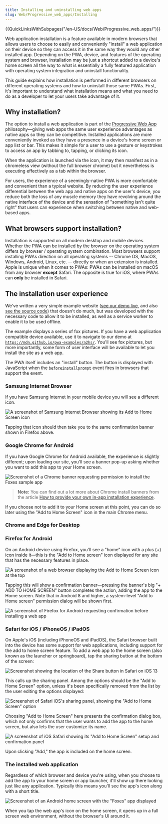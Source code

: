 ```yaml
---
title: Installing and uninstalling web apps
slug: Web/Progressive_web_apps/Installing
---
```


{{QuickLinksWithSubpages("/en-US/docs/Web/Progressive_web_apps/")}}

Web application installation is a feature available in modern browsers that allows users to choose to easily and conveniently "install" a web application on their device so they can access it in the same way they would any other installed app. Depending on the PWA, device, and features of the operating system and browser, installation may be just a shortcut added to a device's home screen all the way to what is essentially a fully featured application with operating system integration and uninstall functionality. 

This guide explains how installation is performed in different browsers on different operating systems and how to uninstall those same PWAs. First, it's important to understand what installation means and what you need to do as a developer to let your users take advantage of it.

## Why installation?

The option to install a web application is part of the [Progressive Web App](/en-US/docs/Web/Progressive_web_apps) philosophy—giving web apps the same user experience advantages as native apps so they can be competitive. Installed applications are more conveniently invoked as they have a presence in a device's home screen or app list or bar. This makes it simple for a user to use a gesture or keystrokes to access an app by tabbing to, tapping, or clicking its icon. 

When the application is launched via the icon, it may then manifest as in a chromeless view (without the full browser chrome) but it nevertheless is executing effectively as a tab within the browser.

For users, the experience of a seemingly-native PWA is more comfortable and convenient than a typical website. By reducing the user experience differential between the web app and native apps on the user's device, you reduce both the loss of any muscle memory they have revolving around the native interface of the device and the sensation of "something isn't quite right" that users can experience when switching between native and web-based apps.

## What browsers support installation?

Installation is supported on all modern desktop and mobile devices. Whether the PWA can be installed by the browser on the operating system differs by browser / operating system combination. Most browsers support installing PWAs direction on all operating systems -- Chrome OS, MacOS, Windows, Android, Linux, etc. -- directly or when an extension is installed. Apple is unique when it comes to PWAs: PWAs can be installed on macOS from any browser **except** Safari. The opposite is true for iOS, where PWAs can **only** be installed in Safari.

## The installation user experience

We've written a very simple example website ([see our demo live](https://mdn.github.io/pwa-examples/a2hs/), and also [see the source code](https://github.com/mdn/pwa-examples/tree/master/a2hs)) that doesn't do much, but was developed with the necessary code to allow it to be installed, as well as a service worker to enable it to be used offline.

The example displays a series of fox pictures. If you have a web application compatible device available, use it to navigate to our demo at [`https://mdn.github.io/pwa-examples/a2hs/`](https://mdn.github.io/pwa-examples/a2hs/). You'll see fox pictures, but more importantly, some form of user interface will be available to let you install the site as a web app. 

The PWA itself includes an "install" button. The button is displayed with JavaScript when the [`beforeinstallprompt`](/en-US/docs/Web/API/Window/beforeinstallprompt_event) event fires in browsers that support the event.

### Samsung Internet Browser

If you have Samsung Internet in your mobile device you will see a different icon.

![A screenshot of Samsung Internet Browser showing its Add to Home Screen icon](samsung-internet-add-app.png)

Tapping that icon should then take you to the same confirmation banner shown in Firefox above.

### Google Chrome for Android

If you have Google Chrome for Android available, the experience is slightly different; upon loading our site, you'll see a banner pop-up asking whether you want to add this app to your Home screen.

![Screenshot of a Chrome banner requesting permission to install the Foxes sample app](chrome-a2hs-banner.png)

> **Note:** You can find out a lot more about Chrome install banners from the article [How to provide your own in-app installation experience](https://web.dev/customize-install/).

If you choose not to add it to your Home screen at this point, you can do so later using the "Add to Home Screen" icon in the main Chrome menu.

### Chrome and Edge for Desktop

### Firefox for Android

On an Android device using Firefox, you'll see a "home" icon with a plus (+) icon inside it—this is the "Add to Home screen" icon displayed for any site that has the necessary features in place.

![A screenshot of a web browser displaying the Add to Home Screen icon at the top](android-a2hs-icon.png)

Tapping this will show a confirmation banner—pressing the banner's big "+ ADD TO HOME SCREEN" button completes the action, adding the app to the Home screen. Note that in Android 8 and higher, a system-level "Add to Home screen" permission dialog will be shown first.

![A screenshot of Firefox for Android requesting confirmation before installing a web app](fx-a2hs-banner.png)

### Safari for iOS / iPhoneOS / iPadOS

On Apple's iOS (including iPhoneOS and iPadOS), the Safari browser built into the device has some support for web applications, including support for the add to home screen feature. To add a web app to the home screen (also known as the launcher or springboard), tap the sharing button at the bottom of the screen:

![Screenshot showing the location of the Share button in Safari on iOS 13](safari-ios-a2hs-icon.png)

This calls up the sharing panel. Among the options should be the "Add to Home Screen" option, unless it's been specifically removed from the list by the user editing the options displayed:

![Screenshot of Safari iOS's sharing panel, showing the "Add to Home Screen" option](safari-ios-share-menu.png)

Choosing "Add to Home Screen" here presents the confirmation dialog box, which not only confirms that the user wants to add the app to the home screen, but also lets the user customize its name.

![A screenshot of iOS Safari showing its "Add to Home Screen" setup and confirmation panel](safari-ios-a2hs-banner.png)

Upon clicking "Add," the app is included on the home screen.

### The installed web application

Regardless of which browser and device you're using, when you choose to add the app to your home screen or app launcher, it'll show up there looking just like any application. Typically this means you'll see the app's icon along with a short title.

![Screenshot of an Android home screen with the "Foxes" app displayed](a2hs-on-home-screen.png)

When you tap the web app's icon on the home screen, it opens up in a full screen web environment, without the browser's UI around it.
